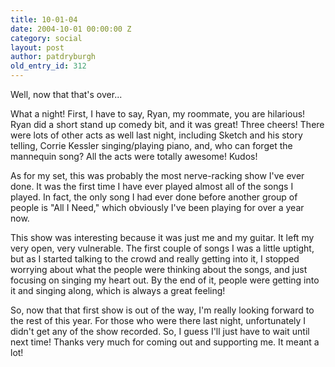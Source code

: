```yaml
---
title: 10-01-04
date: 2004-10-01 00:00:00 Z
category: social
layout: post
author: patdryburgh
old_entry_id: 312
---
```


Well, now that that's over...

What a night! First, I have to say, Ryan, my roommate, you are hilarious! Ryan did a short stand up comedy bit, and it was great! Three cheers! There were lots of other acts as well last night, including Sketch and his story telling, Corrie Kessler singing/playing piano, and, who can forget the mannequin song? All the acts were totally awesome! Kudos!

As for my set, this was probably the most nerve-racking show I've ever done. It was the first time I have ever played almost all of the songs I played. In fact, the only song I had ever done before another group of people is "All I Need," which obviously I've been playing for over a year now.

This show was interesting because it was just me and my guitar. It left my very open, very vulnerable. The first couple of songs I was a little uptight, but as I started talking to the crowd and really getting into it, I stopped worrying about what the people were thinking about the songs, and just focusing on singing my heart out. By the end of it, people were getting into it and singing along, which is always a great feeling!

So, now that that first show is out of the way, I'm really looking forward to the rest of this year. For those who were there last night, unfortunately I didn't get any of the show recorded. So, I guess I'll just have to wait until next time! Thanks very much for coming out and supporting me. It meant a lot!